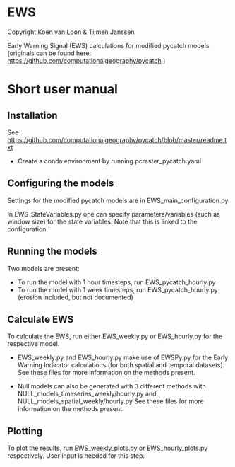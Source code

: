 # EWS

Copyright Koen van Loon & Tijmen Janssen

Early Warning Signal (EWS) calculations for modified pycatch models (originals can be found here:  https://github.com/computationalgeography/pycatch )

Short user manual
=================

Installation
-----------------

See https://github.com/computationalgeography/pycatch/blob/master/readme.txt

- Create a conda environment by running pcraster_pycatch.yaml


Configuring the models
-----------------

Settings for the modified pycatch models are in EWS_main_configuration.py

In EWS_StateVariables.py one can specify parameters/variables (such as window size) for the state variables. Note that this is linked to the configuration.

Running the models
-----------------

Two models are present:
- To run the model with 1 hour timesteps, run EWS_pycatch_hourly.py
- To run the model with 1 week timesteps, run EWS_pycatch_hourly.py (erosion included, but not documented)


Calculate EWS
-----------------

To calculate the EWS, run either EWS_weekly.py or EWS_hourly.py for the respective model. 

- EWS_weekly.py and EWS_hourly.py make use of EWSPy.py for the Early Warning Indicator calculations (for both spatial and temporal datasets).
  See these files for more information on the methods present.

- Null models can also be generated with 3 different methods with NULL_models_timeseries_weekly/hourly.py and NULL_models_spatial_weekly/hourly.py 
  See these files for more information on the methods present.
 
Plotting
-----------------
To plot the results, run EWS_weekly_plots.py or EWS_hourly_plots.py respectively. User input is needed for this step.
